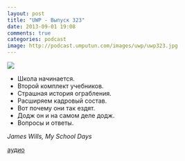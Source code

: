 ```yaml
---
layout: post
title: "UWP - Выпуск 323"
date: 2013-09-01 19:08
comments: true
categories: podcast
image: http://podcast.umputun.com/images/uwp/uwp323.jpg
---
```

![](https://podcast.umputun.com/images/uwp/uwp323.jpg)

- Школа начинается.
- Второй комплект учебников.
- Страшная история ограбления.
- Расширяем кадровый состав.
- Вот почему они так ездят.
- Додж он и на самом деле додж.
- Вопросы и ответы.

_James Wills, My School Days_

[аудио](https://podcast.umputun.com/media/ump_podcast323.mp3)
<audio src="https://podcast.umputun.com/media/ump_podcast323.mp3" preload="none"></audio>
